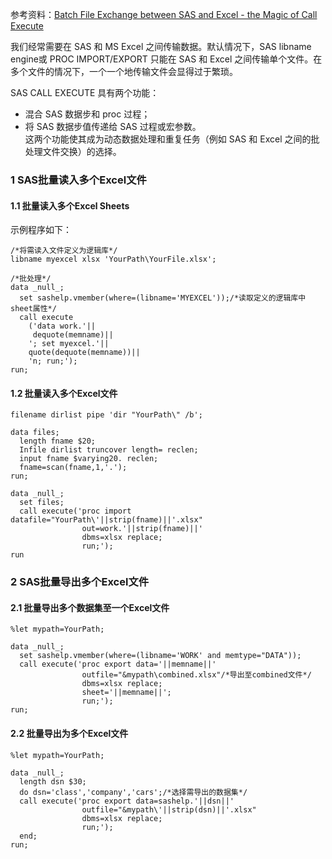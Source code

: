 参考资料：[Batch File Exchange between SAS and Excel - the Magic of Call Execute](https://support.sas.com/resources/papers/proceedings19/3114-2019.pdf)  

我们经常需要在 SAS 和 MS Excel 之间传输数据。默认情况下，SAS libname engine或 PROC IMPORT/EXPORT 只能在 SAS 和 Excel 之间传输单个文件。在多个文件的情况下，一个一个地传输文件会显得过于繁琐。  

SAS CALL EXECUTE 具有两个功能：  
- 混合 SAS 数据步和 proc 过程；  
- 将 SAS 数据步值传递给 SAS 过程或宏参数。   
这两个功能使其成为动态数据处理和重复任务（例如 SAS 和 Excel 之间的批处理文件交换）的选择。  

### 1 SAS批量读入多个Excel文件
#### 1.1 批量读入多个Excel Sheets
示例程序如下：  
```SAS
/*将需读入文件定义为逻辑库*/
libname myexcel xlsx 'YourPath\YourFile.xlsx';

/*批处理*/
data _null_;
  set sashelp.vmember(where=(libname='MYEXCEL'));/*读取定义的逻辑库中sheet属性*/
  call execute
    ('data work.'||
     dequote(memname)||
    '; set myexcel.'||
    quote(dequote(memname))||
    'n; run;');
run;
```

#### 1.2 批量读入多个Excel文件  
```SAS
filename dirlist pipe 'dir "YourPath\" /b';

data files;
  length fname $20;
  Infile dirlist truncover length= reclen;
  input fname $varying20. reclen;
  fname=scan(fname,1,'.');
run;

data _null_;
  set files;
  call execute('proc import datafile="YourPath\'||strip(fname)||'.xlsx"
                out=work.'||strip(fname)||'
                dbms=xlsx replace;
                run;');
run
```

### 2 SAS批量导出多个Excel文件  
#### 2.1 批量导出多个数据集至一个Excel文件  
```SAS
%let mypath=YourPath;

data _null_;
  set sashelp.vmember(where=(libname='WORK' and memtype="DATA"));
  call execute('proc export data='||memname||'
                outfile="&mypath\combined.xlsx"/*导出至combined文件*/
                dbms=xlsx replace;
                sheet='||memname||';
                run;');
run;
```

#### 2.2 批量导出为多个Excel文件  
```SAS
%let mypath=YourPath;

data _null_;
  length dsn $30;
  do dsn='class','company','cars';/*选择需导出的数据集*/
  call execute('proc export data=sashelp.'||dsn||'
                outfile="&mypath\'||strip(dsn)||'.xlsx"
                dbms=xlsx replace;
                run;');
  end;
run;
```